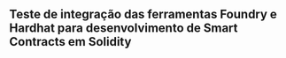## Teste de integração das ferramentas Foundry e Hardhat para desenvolvimento de Smart Contracts em Solidity
